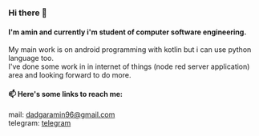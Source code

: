 ### Hi there 👋

<!--
**amindadgar/amindadgar** is a ✨ _special_ ✨ repository because its `README.md` (this file) appears on your GitHub profile.

Here are some ideas to get you started:

- 🔭 I’m currently working on ...
- 🌱 I’m currently learning ...
- 👯 I’m looking to collaborate on ...
- 🤔 I’m looking for help with ...
- 💬 Ask me about ...
- 📫 How to reach me: ...
- 😄 Pronouns: ...
- ⚡ Fun fact: ...
-->
#### I'm amin and currently i'm student of computer software engineering.
My main work is on android programming with kotlin but i can use python language too. <br>
I've done some work in in internet of things (node red server application) area and looking forward to do more.
#### 📫 Here's some links to reach me:
mail: dadgaramin96@gmail.com <br>
telegram: [telegram](https://t.me/mramin22)
